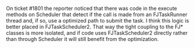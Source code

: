 On ticket #1801 the reporter noticed that there was code in the execute methods on Scheduler that detect if the call is made from an FJTaskRunner thread and, if so, use a optimized path to submit the task.  I think this logic is better placed in FJTaskScheduler2.  That way the tight coupling to the FJ* classes is more isolated, and if code uses FJTaskScheduler2 directly rather than through Scheduler it will still benefit from the optimization.
